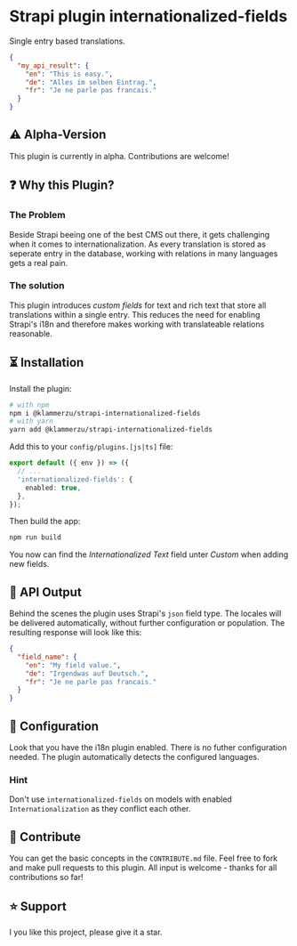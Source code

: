 # Strapi plugin internationalized-fields
Single entry based translations.

```json
{
  "my_api_result": {
    "en": "This is easy.",
    "de": "Alles im selben Eintrag.",
    "fr": "Je ne parle pas francais."
  }
}
```

## ⚠️ Alpha-Version
This plugin is currently in alpha. Contributions are welcome!

## ❓ Why this Plugin?

### The Problem
Beside Strapi beeing one of the best CMS out there, it gets challenging when it comes to internationalization. As every translation is stored as seperate entry in the database, working with relations in many languages gets a real pain.

### The solution
This plugin introduces _custom fields_ for text and rich text that store all translations within a single entry. This reduces the need for enabling Strapi's i18n and therefore makes working with translateable relations reasonable.

## ⏳ Installation
Install the plugin:
```bash
# with npm
npm i @klammerzu/strapi-internationalized-fields
# with yarn
yarn add @klammerzu/strapi-internationalized-fields
```

Add this to your `config/plugins.[js|ts]` file:
```ts
export default ({ env }) => ({
  // ...
  'internationalized-fields': {
    enabled: true,
  },
});
```

Then build the app:
```bash
npm run build
```

You now can find the _Internationalized Text_ field unter _Custom_ when adding new fields.

## 💾 API Output
Behind the scenes the plugin uses Strapi's `json` field type. The locales will be delivered automatically, without further configuration or population. The resulting response will look like this:

```json
{
  "field_name": {
    "en": "My field value.",
    "de": "Irgendwas auf Deutsch.",
    "fr": "Je ne parle pas francais."
  }
}
```

## 🔧 Configuration
Look that you have the i18n plugin enabled. There is no futher configuration needed. The plugin automatically detects the configured languages.

### Hint
Don't use `internationalized-fields` on models with enabled `Internationalization` as they conflict each other. 


## 🤝 Contribute
You can get the basic concepts in the `CONTRIBUTE.md` file. Feel free to fork and make pull requests to this plugin. All input is welcome - thanks for all contributions so far!


## ⭐️ Support
I you like this project, please give it a star. 